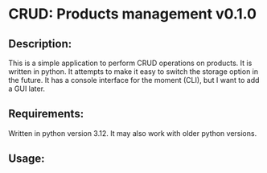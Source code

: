 # CRUD: Products management v0.1.0

## Description:
This is a simple application to perform CRUD operations on products. It is written in python.
It attempts to make it easy to switch the storage option in the future.
It has a console interface for the moment (CLI), but I want to add a GUI later.

## Requirements:
Written in python version 3.12. It may also work with older python versions.

## Usage:
